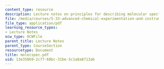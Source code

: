 ```yaml
---
content_type: resource
description: Lecture notes on principles for describing molecular spectroscopy.
file: /media/courses/5-33-advanced-chemical-experimentation-and-instrumentation-fall-2007/13e358b92c7768bc31be5c1a8a8713ab_molecspec.pdf
file_type: application/pdf
learning_resource_types:
- Lecture Notes
ocw_type: OCWFile
parent_title: Lecture Notes
parent_type: CourseSection
resourcetype: Document
title: molecspec.pdf
uid: 13e358b9-2c77-68bc-31be-5c1a8a8713ab
---
```

